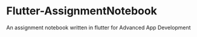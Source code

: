 # Flutter-AssignmentNotebook
An assignment notebook written in flutter for Advanced App Development
